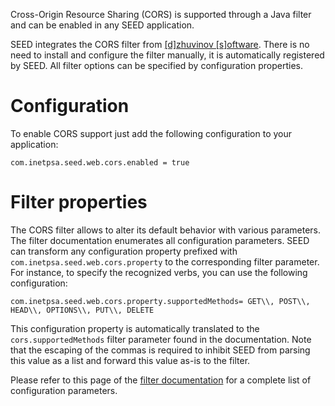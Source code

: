 Cross-Origin Resource Sharing (CORS) is supported through a Java filter and can be enabled in any SEED application.

<div class="callout callout-info">
SEED integrates the CORS filter from <a href="http://software.dzhuvinov.com/cors-filter.html">[d]zhuvinov  [s]oftware</a>.
There is no need to install and configure the filter manually, it is automatically registered by SEED. All
filter options can be specified by configuration properties.
</div>


# Configuration

To enable CORS support just add the following configuration to your application:

    com.inetpsa.seed.web.cors.enabled = true

# Filter properties

The CORS filter allows to alter its default behavior with various parameters. The filter documentation enumerates all
configuration parameters. SEED can transform any configuration property prefixed with `com.inetpsa.seed.web.cors.property`
to the corresponding filter parameter. For instance, to specify the recognized verbs, you can use the following configuration:

    com.inetpsa.seed.web.cors.property.supportedMethods= GET\\, POST\\, HEAD\\, OPTIONS\\, PUT\\, DELETE

This configuration property is automatically translated to the `cors.supportedMethods` filter parameter found in the
documentation. Note that the escaping of the commas is required to inhibit SEED from parsing this value as a list and
forward this value as-is to the filter.

<div class="callout callout-info">
Please refer to this page of the <a href="http://software.dzhuvinov.com/cors-filter-configuration.html">filter documentation</a>
for a complete list of configuration parameters.
</div>
